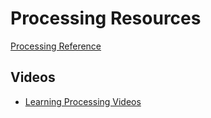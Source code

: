 # Processing Resources

[Processing Reference](https://processing.org/reference/)

## Videos

  * [Learning Processing Videos](http://learningprocessing.com/videos/)
